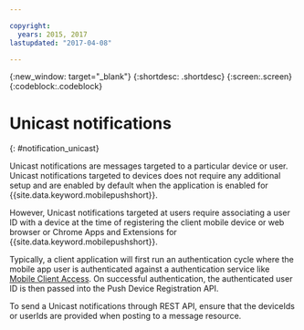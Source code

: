```yaml
---

copyright:
  years: 2015, 2017
lastupdated: "2017-04-08"

---
```

{:new_window: target="_blank"}
{:shortdesc: .shortdesc}
{:screen:.screen}
{:codeblock:.codeblock}

# Unicast notifications
{: #notification_unicast}


Unicast notifications are messages targeted to a particular device or user. Unicast notifications targeted to devices does not require any additional setup and are enabled by default when the application is enabled for {{site.data.keyword.mobilepushshort}}.

However, Unicast notifications targeted at users require associating a user ID with a device at the time of registering the client mobile device or web browser or Chrome Apps and Extensions for {{site.data.keyword.mobilepushshort}}.   

Typically, a client application will first run an authentication cycle where the mobile app user is authenticated against a authentication service like [Mobile Client Access](docs/services/mobileaccess/index.html). On successful authentication, the authenticated user ID is then passed into the Push Device Registration API. 

To send a Unicast notifications through REST API, ensure that the deviceIds or userIds are provided when posting to a message resource.